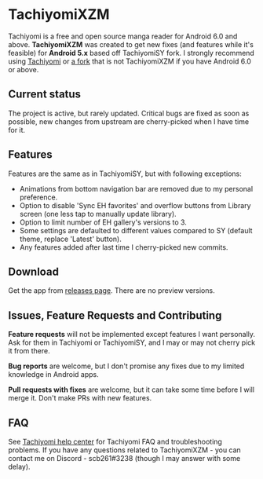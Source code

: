 # TachiyomiXZM
Tachiyomi is a free and open source manga reader for Android 6.0 and above. **TachiyomiXZM** was created to get new fixes (and features while it's feasible) for **Android 5.x** based off TachiyomiSY fork. I strongly recommend using [Tachiyomi](https://github.com/tachiyomiorg/tachiyomi) or [a fork](https://tachiyomi.org/forks/) that is not TachiyomiXZM if you have Android 6.0 or above.

## Current status
The project is active, but rarely updated. Critical bugs are fixed as soon as possible, new changes from upstream are cherry-picked when I have time for it.

## Features

Features are the same as in TachiyomiSY, but with following exceptions:
* Animations from bottom navigation bar are removed due to my personal preference.
* Option to disable 'Sync EH favorites' and overflow buttons from Library screen (one less tap to manually update library).
* Option to limit number of EH gallery's versions to 3.
* Some settings are defaulted to different values compared to SY (default theme, replace 'Latest' button).
* Any features added after last time I cherry-picked new commits.

## Download
Get the app from [releases page](https://github.com/scb261/TachiyomiXZM/releases). There are no preview versions.

## Issues, Feature Requests and Contributing

**Feature requests** will not be implemented except features I want personally. Ask for them in Tachiyomi or TachiyomiSY, and I may or may not cherry pick it from there.

**Bug reports** are welcome, but I don't promise any fixes due to my limited knowledge in Android apps.

**Pull requests with fixes** are welcome, but it can take some time before I will merge it. Don't make PRs with new features.

## FAQ

See [Tachiyomi help center](https://tachiyomi.org/help/) for Tachiyomi FAQ and troubleshooting problems. If you have any questions related to TachiyomiXZM - you can contact me on Discord - scb261#3238 (though I may answer with some delay).
